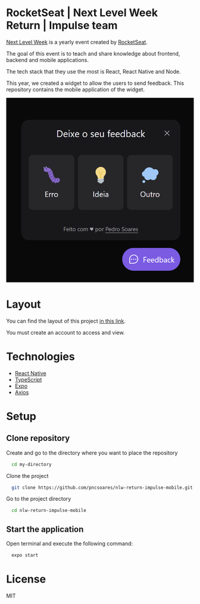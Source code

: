 # RocketSeat | Next Level Week Return | Impulse team

[Next Level Week](https://nextlevelweek.com) is a yearly event created by [RocketSeat](https://www.rocketseat.com.br/sobre).

The goal of this event is to teach and share knowledge about frontend, backend and mobile applications.

The tech stack that they use the most is React, React Native and Node.

This year, we created a widget to allow the users to send feedback.
This repository contains the mobile application of the widget.

![widget](./assets/images/widget.png)

# Layout

You can find the layout of this project [in this link](https://www.figma.com/community/file/1102912516166573468).

You must create an account to access and view.

# Technologies

- [React Native](https://reactnative.dev/docs/getting-started)
- [TypeScript](https://www.typescriptlang.org/docs/)
- [Expo](https://docs.expo.dev/)
- [Axios](https://axios-http.com/docs/intro)

# Setup

## Clone repository

Create and go to the directory where you want to place the repository

```bash
  cd my-directory
```

Clone the project

```bash
  git clone https://github.com/pncsoares/nlw-return-impulse-mobile.git
```

Go to the project directory

```bash
  cd nlw-return-impulse-mobile
```

## Start the application

Open terminal and execute the following command:

```bash
  expo start
```

# License

MIT